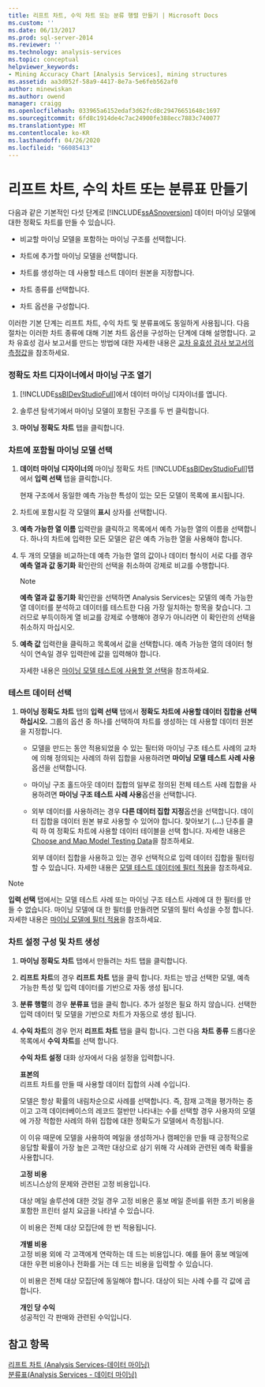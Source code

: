 ```yaml
---
title: 리프트 차트, 수익 차트 또는 분류 행렬 만들기 | Microsoft Docs
ms.custom: ''
ms.date: 06/13/2017
ms.prod: sql-server-2014
ms.reviewer: ''
ms.technology: analysis-services
ms.topic: conceptual
helpviewer_keywords:
- Mining Accuracy Chart [Analysis Services], mining structures
ms.assetid: aa3d052f-58a9-4417-8e7a-5e6feb562af0
author: minewiskan
ms.author: owend
manager: craigg
ms.openlocfilehash: 033965a6152edaf3d62fcd8c29476651648c1697
ms.sourcegitcommit: 6fd8c1914de4c7ac24900fe388ecc7883c740077
ms.translationtype: MT
ms.contentlocale: ko-KR
ms.lasthandoff: 04/26/2020
ms.locfileid: "66085413"
---
```

# <a name="create-a-lift-chart-profit-chart-or-classification-matrix"></a>리프트 차트, 수익 차트 또는 분류표 만들기
  다음과 같은 기본적인 다섯 단계로 [!INCLUDE[ssASnoversion](../../includes/ssasnoversion-md.md)] 데이터 마이닝 모델에 대한 정확도 차트를 만들 수 있습니다.  
  
-   비교할 마이닝 모델을 포함하는 마이닝 구조를 선택합니다.  
  
-   차트에 추가할 마이닝 모델을 선택합니다.  
  
-   차트를 생성하는 데 사용할 테스트 데이터 원본을 지정합니다.  
  
-   차트 종류를 선택합니다.  
  
-   차트 옵션을 구성합니다.  
  
 이러한 기본 단계는 리프트 차트, 수익 차트 및 분류표에도 동일하게 사용됩니다. 다음 절차는 이러한 차트 종류에 대해 기본 차트 옵션을 구성하는 단계에 대해 설명합니다. 교차 유효성 검사 보고서를 만드는 방법에 대한 자세한 내용은 [교차 유효성 검사 보고서의 측정값](measures-in-the-cross-validation-report.md)을 참조하세요.  
  
### <a name="open-the-mining-structure-in-the-accuracy-chart-designer"></a>정확도 차트 디자이너에서 마이닝 구조 열기  
  
1.  [!INCLUDE[ssBIDevStudioFull](../../includes/ssbidevstudiofull-md.md)]에서 데이터 마이닝 디자이너를 엽니다.  
  
2.  솔루션 탐색기에서 마이닝 모델이 포함된 구조를 두 번 클릭합니다.  
  
3.  **마이닝 정확도 차트** 탭을 클릭합니다.  
  
### <a name="select-mining-models-for-inclusion-in-the-chart"></a>차트에 포함될 마이닝 모델 선택  
  
1.  **데이터 마이닝 디자이너의** 마이닝 정확도 차트 [!INCLUDE[ssBIDevStudioFull](../../includes/ssbidevstudiofull-md.md)]탭에서 **입력 선택** 탭을 클릭합니다.  
  
     현재 구조에서 동일한 예측 가능한 특성이 있는 모든 모델이 목록에 표시됩니다.  
  
2.  차트에 포함시킬 각 모델의 **표시** 상자를 선택합니다.  
  
3.  **예측 가능한 열 이름** 입력란을 클릭하고 목록에서 예측 가능한 열의 이름을 선택합니다. 하나의 차트에 입력한 모든 모델은 같은 예측 가능한 열을 사용해야 합니다.  
  
4.  두 개의 모델을 비교하는데 예측 가능한 열의 값이나 데이터 형식이 서로 다를 경우 **예측 열과 값 동기화** 확인란의 선택을 취소하여 강제로 비교를 수행합니다.  
  
    > [!NOTE]  
    >  **예측 열과 값 동기화** 확인란을 선택하면 Analysis Services는 모델의 예측 가능한 열 데이터를 분석하고 데이터를 테스트한 다음 가장 일치하는 항목을 찾습니다. 그러므로 부득이하게 열 비교를 강제로 수행해야 경우가 아니라면 이 확인란의 선택을 취소하지 마십시오.  
  
5.  **예측 값** 입력란을 클릭하고 목록에서 값을 선택합니다. 예측 가능한 열의 데이터 형식이 연속일 경우 입력란에 값을 입력해야 합니다.  
  
     자세한 내용은 [마이닝 모델 테스트에 사용할 열 선택](choose-the-column-to-use-for-testing-a-mining-model.md)을 참조하세요.  
  
### <a name="select-testing-data"></a>테스트 데이터 선택  
  
1.  **마이닝 정확도 차트** 탭의 **입력 선택** 탭에서 **정확도 차트에 사용할 데이터 집합을 선택하십시오.** 그룹의 옵션 중 하나를 선택하여 차트를 생성하는 데 사용할 데이터 원본을 지정합니다.  
  
    -   모델을 만드는 동안 적용되었을 수 있는 필터와 마이닝 구조 테스트 사례의 교차에 의해 정의되는 사례의 하위 집합을 사용하려면 **마이닝 모델 테스트 사례 사용**옵션을 선택합니다.  
  
    -   마이닝 구조 홀드아웃 데이터 집합의 일부로 정의된 전체 테스트 사례 집합을 사용하려면 **마이닝 구조 테스트 사례 사용**옵션을 선택합니다.  
  
    -   외부 데이터를 사용하려는 경우 **다른 데이터 집합 지정**옵션을 선택합니다.  데이터 집합을 데이터 원본 뷰로 사용할 수 있어야 합니다.   찾아보기 (**...**) 단추를 클릭 하 여 정확도 차트에 사용할 데이터 테이블을 선택 합니다. 자세한 내용은 [Choose and Map Model Testing Data](choose-and-map-model-testing-data.md)을 참조하세요.  
  
         외부 데이터 집합을 사용하고 있는 경우 선택적으로 입력 데이터 집합을 필터링할 수 있습니다. 자세한 내용은 [모델 테스트 데이터에 필터 적용](apply-filters-to-model-testing-data.md)을 참조하세요.  
  
> [!NOTE]  
>  **입력 선택** 탭에서는 모델 테스트 사례 또는 마이닝 구조 테스트 사례에 대 한 필터를 만들 수 없습니다. 마이닝 모델에 대 한 필터를 만들려면 모델의 필터 속성을 수정 합니다. 자세한 내용은 [마이닝 모델에 필터 적용](apply-a-filter-to-a-mining-model.md)을 참조하세요.  
  
### <a name="configure-chart-settings-and-generate-the-chart"></a>차트 설정 구성 및 차트 생성  
  
1.  **마이닝 정확도 차트** 탭에서 만들려는 차트 탭을 클릭합니다.  
  
2.  **리프트 차트**의 경우 **리프트 차트** 탭을 클릭 합니다. 차트는 방금 선택한 모델, 예측 가능한 특성 및 입력 데이터를 기반으로 자동 생성 됩니다.  
  
3.  **분류 행렬**의 경우 **분류표** 탭을 클릭 합니다. 추가 설정은 필요 하지 않습니다. 선택한 입력 데이터 및 모델을 기반으로 차트가 자동으로 생성 됩니다.  
  
4.  **수익 차트**의 경우 먼저 **리프트 차트** 탭을 클릭 합니다. 그런 다음 **차트 종류** 드롭다운 목록에서 **수익 차트**를 선택 합니다.  
  
     **수익 차트 설정** 대화 상자에서 다음 설정을 입력합니다.  
  
     **표본의**  
     리프트 차트를 만들 때 사용할 데이터 집합의 사례 수입니다.  
  
     모델은 항상 확률의 내림차순으로 사례를 선택합니다. 즉, 잠재 고객을 평가하는 중이고 고객 데이터베이스의 레코드 절반만 나타내는 수를 선택할 경우 사용자의 모델에 가장 적합한 사례의 하위 집합에 대한 정확도가 모델에서 측정됩니다.  
  
     이 이유 때문에 모델을 사용하여 메일을 생성하거나 캠페인을 만들 때 긍정적으로 응답할 확률이 가장 높은 고객만 대상으로 삼기 위해 각 사례와 관련된 예측 확률을 사용합니다.  
  
     **고정 비용**  
     비즈니스상의 문제와 관련된 고정 비용입니다.  
  
     대상 메일 솔루션에 대한 것일 경우 고정 비용은 홍보 메일 준비를 위한 초기 비용을 포함한 프린터 설치 요금을 나타낼 수 있습니다.  
  
     이 비용은 전체 대상 모집단에 한 번 적용됩니다.  
  
     **개별 비용**  
     고정 비용 외에 각 고객에게 연락하는 데 드는 비용입니다. 예를 들어 홍보 메일에 대한 우편 비용이나 전화를 거는 데 드는 비용을 입력할 수 있습니다.  
  
     이 비용은 전체 대상 모집단에 동일해야 합니다. 대상이 되는 사례 수를 각 값에 곱합니다.  
  
     **개인 당 수익**  
     성공적인 각 판매와 관련된 수익입니다.  
  
## <a name="see-also"></a>참고 항목  
 [리프트 차트 &#40;Analysis Services-데이터 마이닝&#41;](lift-chart-analysis-services-data-mining.md)   
 [분류표&#40;Analysis Services - 데이터 마이닝&#41;](classification-matrix-analysis-services-data-mining.md)  
  
  
